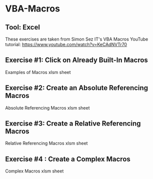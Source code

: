# VBA-Macros
## Tool: Excel
These exercises are taken from Simon Sez IT's VBA Macros YouTube tutorial: https://www.youtube.com/watch?v=KeCAdNVTr70
## Exercise #1: Click on Already Built-In Macros 
Examples of Macros xlsm sheet 
## Exercise #2: Create an Absolute Referencing Macros
Absolute Referencing Macros xlsm sheet
## Exercise #3: Create a Relative Referencing Macros
Relative Referencing Macros xlsm sheet
## Exercise #4 : Create a Complex Macros 
Complex Macros xlsm sheet
